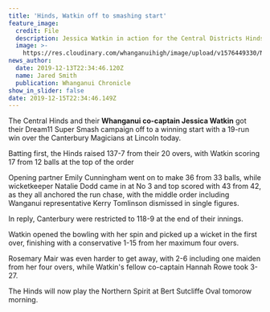 ```yaml
---
title: 'Hinds, Watkin off to smashing start'
feature_image:
  credit: File
  description: Jessica Watkin in action for the Central Districts Hinds.
  image: >-
    https://res.cloudinary.com/whanganuihigh/image/upload/v1576449330/News/Chron_14.12.19.jpg
news_author:
  date: 2019-12-13T22:34:46.120Z
  name: Jared Smith
  publication: Whanganui Chronicle
show_in_slider: false
date: 2019-12-15T22:34:46.149Z
---
```

The Central Hinds and their **Whanganui co-captain Jessica Watkin** got their Dream11 Super Smash campaign off to a winning start with a 19-run win over the Canterbury Magicians at Lincoln today.

Batting first, the Hinds raised 137-7 from their 20 overs, with Watkin scoring 17 from 12 balls at the top of the order

Opening partner Emily Cunningham went on to make 36 from 33 balls, while wicketkeeper Natalie Dodd came in at No 3 and top scored with 43 from 42, as they all anchored the run chase, with the middle order including Wanganui representative Kerry Tomlinson dismissed in single figures.

In reply, Canterbury were restricted to 118-9 at the end of their innings.

Watkin opened the bowling with her spin and picked up a wicket in the first over, finishing with a conservative 1-15 from her maximum four overs.

Rosemary Mair was even harder to get away, with 2-6 including one maiden from her four overs, while Watkin's fellow co-captain Hannah Rowe took 3-27.

The Hinds will now play the Northern Spirit at Bert Sutcliffe Oval tomorow morning.

